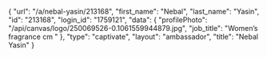 {
    "url": "\/a\/nebal-yasin\/213168",
    "first_name": "Nebal",
    "last_name": "Yasin",
    "id": "213168",
    "login_id": "1759121",
    "data": {
        "profilePhoto": "\/api\/canvas\/logo\/250069526-0.1061559944879.jpg",
        "job_title": "Women’s fragrance cm "
    },
    "type": "captivate",
    "layout": "ambassador",
    "title": "Nebal Yasin"
}